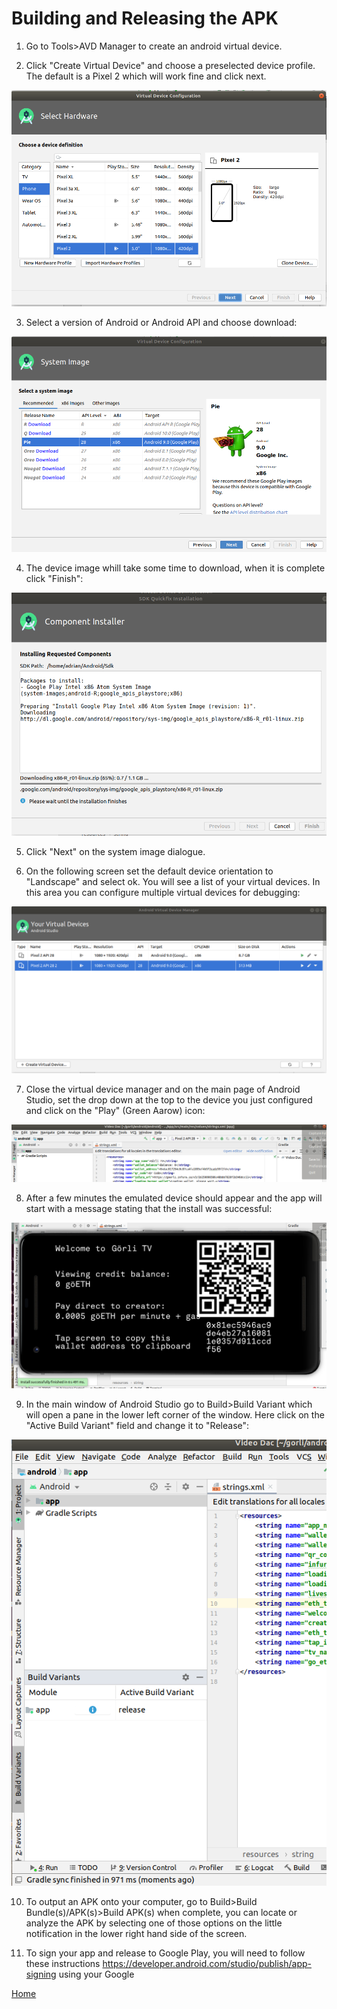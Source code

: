 # Building and Releasing the APK 

1.  Go to Tools>AVD Manager to create an android virtual device.

2.  Click "Create Virtual Device" and choose a preselected device profile.  The default is a Pixel 2 which will work fine and click next.

![apk1](apk1.png)

3.  Select a version of Android or Android API and choose download:

![apk2](apk2.png)

4.  The device image whill take some time to download, when it is complete click "Finish":

![apk3](apk3.png)

5.  Click "Next" on the system image dialogue. 

6.  On the following screen set the default device orientation to "Landscape" and select ok.  You will see a list of your virtual devices.  In this area you can configure multiple virtual devices for debugging: 

![apk4](apk4.png)

7.  Close the virtual device manager and on the main page of Android Studio, set the drop down at the top to the device you just configured and click on the "Play" (Green Aarow) icon: 

![apk5](apk5.png)

8.  After a few minutes the emulated device should appear and the app will start with a message stating that the install was successful: 

![apk6](apk6.png)

9.  In the main window of Android Studio go to Build>Build Variant which will open a pane in the lower left corner of the window.  Here click on the "Active Build Variant" field and change it to "Release":

![apk7](apk7.png)

10.  To output an APK onto your computer, go to Build>Build Bundle(s)/APK(s)>Build APK(s) when complete, you can locate or analyze the APK by selecting one of those options on the little notification in the lower right hand side of the screen.

11.  To sign your app and release to Google Play, you will need to follow these instructions https://developer.android.com/studio/publish/app-signing  using your Google

[Home](../../README.md)
